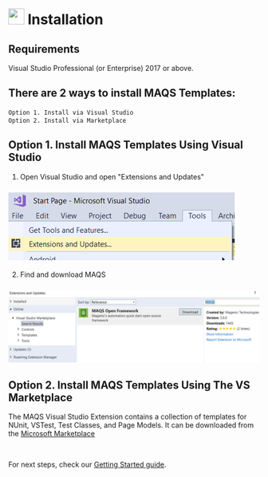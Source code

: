 # <img src="resources/maqslogo.ico" height="32" width="32"> Installation

## Requirements
Visual Studio Professional (or Enterprise) 2017 or above.

## There are 2 ways to install MAQS Templates:
    Option 1. Install via Visual Studio 
    Option 2. Install via Marketplace

## Option 1. Install MAQS Templates Using Visual Studio
1. Open Visual Studio and open "Extensions and Updates"  

### ![Extensions and updates](resources/ExtensionsAndUpdates.PNG)

2. Find and download MAQS  

### ![From store](resources/FromStore.PNG)


## Option 2. Install MAQS Templates Using The VS Marketplace
The MAQS Visual Studio Extension contains a collection of templates for NUnit, VSTest, Test Classes, and Page Models.
It can be downloaded from the [Microsoft Marketplace](https://marketplace.visualstudio.com/items?itemName=vs-publisher-1465771.MAQSOpenFramework)

&nbsp;

For next steps, check our [Getting Started guide](MAQS_6/Getting-Started.md).